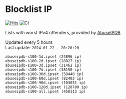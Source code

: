 # Blocklist IP

[![Hits](https://hits.seeyoufarm.com/api/count/incr/badge.svg?url=https%3A%2F%2Fgithub.com%2Fborestad%2Fblocklist-ip%2F&count_bg=%2379C83D&title_bg=%23555555&icon=&icon_color=%23E7E7E7&title=hits&edge_flat=false)](https://hits.seeyoufarm.com)  ![CI](https://img.shields.io/github/workflow/status/borestad/blocklist-ip/CI?style=flat-square)

Lists with worst IPv4 offenders, provided by [AbuseIPDB](https://www.abuseipdb.com/)

<!-- FOOTER-PLACEHOLDER -->
Updated every 5 hours<br>
Last update: `2024-01-22 - 20:20:20`
```
abuseipdb-s100-1d.ipset (24896 ip)
abuseipdb-s100-2d.ipset (28827 ip)
abuseipdb-s100-3d.ipset (31462 ip)
abuseipdb-s100-7d.ipset (38150 ip)
abuseipdb-s100-30d.ipset (58440 ip)
abuseipdb-s100-60d.ipset (82403 ip)
abuseipdb-s100-90d.ipset (103031 ip)
abuseipdb-s100-120d.ipset (128780 ip)
abuseipdb-s100-all.ipset (458113 ip)
```
